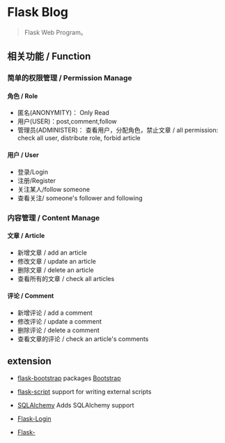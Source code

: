 # Flask Blog

> Flask Web Program。

## 相关功能 / Function

### 简单的权限管理 / Permission Manage

#### 角色 / Role

* 匿名(ANONYMITY)： Only Read
* 用户(USER)：post,comment,follow
* 管理员(ADMINISTER)： 查看用户，分配角色，禁止文章 / all permission: check all user, distribute role, forbid article


####  用户 / User

* 登录/Login
* 注册/Register
* 关注某人/follow someone
* 查看关注/ someone's follower and following

### 内容管理 / Content Manage

####  文章 / Article

* 新增文章 / add an article
* 修改文章 / update an article
* 删除文章 / delete an article
* 查看所有的文章 / check all articles

####  评论 / Comment

* 新增评论 / add a comment
* 修改评论 / update a comment
* 删除评论 / delete a comment
* 查看文章的评论 / check an article's comments


## extension

* [flask-bootstrap](https://travis-ci.org/mbr/flask-bootstrap) packages [Bootstrap](http://getbootstrap.com)

* [flask-script](https://flask-script.readthedocs.io/en/latest/) support for writing external scripts

* [SQLAlchemy]() Adds SQLAlchemy support

* [Flask-Login]()

* [Flask-]()


